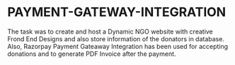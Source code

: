 # PAYMENT-GATEWAY-INTEGRATION
The task was to create and host a Dynamic NGO website with creative Frond End Designs and also store information of the donators in database.  Also, Razorpay Payment Gateaway Integration has been used for accepting donations and to generate PDF Invoice after the payment. 
